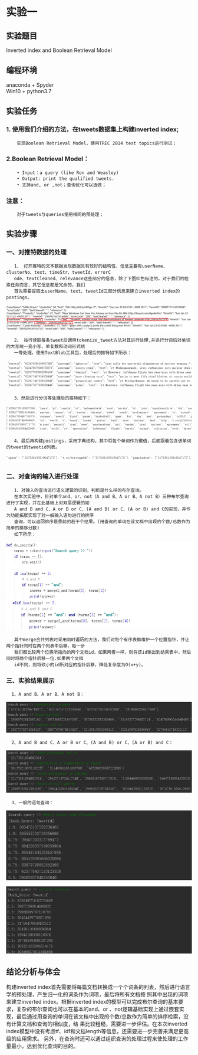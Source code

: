 实验一                          
==============
实验题目 
---------------
Inverted index and Boolean Retrieval Model  

编程环境 
---------------
anaconda + Spyder  
Win10 + python3.7

实验任务
---------------
### 1. 使用我们介绍的方法，在tweets数据集上构建inverted index; 
        实现Boolean Retrieval Model，使用TREC 2014 test topics进行测试； 
### 2.Boolean Retrieval Model：
        • Input：a query (like Ron and Weasley)
        • Output: print the qualified tweets.
        • 支持and, or ,not；查询优化可以选做；
### 注意：
        对于tweets与queries使用相同的预处理；  
        
实验步骤
---------------
### 一、对推特数据的处理
       1、 打开推特的文本数据发现数据具有较好的结构性，信息主要有userName、clusterNo、text、timeStr、tweetId、errorC
       ode、textCleaned、relevance这些部分的信息，除了下图红色标注的，对于我们的检索任务而言，其它信息都是冗余的，我们
       首先需要提取出userName、text、tweetId三部分信息来建立inverted index的postings。 
   ![image](https://github.com/bailichangan/IR201720140170zhuwenting/blob/master/img-folder/1.5.png)   
   
       2、 按行读取每条tweet后调用tokenize_tweet方法对其进行处理,并进行分词后对单词的大写统一变小写、单复数和动词形式统
       一等处理。使用TextBlob工具包，处理后的推特如下所示：
   ![image](https://github.com/bailichangan/IR201720140170zhuwenting/blob/master/img-folder/1.6.png)   
       
       3、然后进行分词等处理后的推特如下：  
   ![image](https://github.com/bailichangan/IR201720140170zhuwenting/blob/master/img-folder/1.7.png)  
   
       4、最后再构建postings，采用字典结构，其中将每个单词作为键值，后面跟着包含该单词的tweet的tweetid列表。 
   ![image](https://github.com/bailichangan/IR201720140170zhuwenting/blob/master/img-folder/1.8.png)
       
### 二、对查询的输入进行处理
       1、对输入的查询进行语义逻辑的识别，判断是什么样的布尔查询。
       在本次实验中，针对单个and、or、not（A and B、A or B、A not B）三种布尔查询进行了实现，并在此基础上对双层逻辑的如
       A and B and C、A or B or C、(A and B) or C、(A or B) and C的实现，并作为功能拓展实现了对一般输入语句进行的排序
       查询，可以返回排序最靠前的若干个结果。(用查询的单词在该文档中出现的个数/总数作为简单的排序分数)
       如下所示：
   ![image](https://github.com/bailichangan/IR201720140170zhuwenting/blob/master/img-folder/1.9.png)  
   ![image](https://github.com/bailichangan/IR201720140170zhuwenting/blob/master/img-folder/1.10.png)
   
       其中merge合并列表时采用同时遍历的方法，我们对每个有序表都维护一个位置指针，并让两个指针同时在两个列表中后移，每一步
       我们都比较两个位置所指向的两个文档id，如果两者一样，则将该id输出到结果表中，然后同时将两个指针后移一位.如果两个文档
       id不同，则将较小的id所对应的指针后移，降低复杂度为O(x+y)。 
       
### 三、实验结果展示
      1、A and B、A or B、A not B：
   ![image](https://github.com/bailichangan/IR201720140170zhuwenting/blob/master/img-folder/1.1.png)  
   
      2、A and B and C、A or B or C、(A and B) or C、(A or B) and C：     
   ![image](https://github.com/bailichangan/IR201720140170zhuwenting/blob/master/img-folder/1.2.png)  
   
      3、一般的语句查询：  
   ![image](https://github.com/bailichangan/IR201720140170zhuwenting/blob/master/img-folder/1.3.png)  

   ![image](https://github.com/bailichangan/IR201720140170zhuwenting/blob/master/img-folder/1.4.png)  

结论分析与体会
---------------  
构建inverted index首先需要将每篇文档转换成一个个词条的列表，然后进行语言学的预处理，产生归一化的词条作为词项，最后将所有文档按
照其中出现的词项来建立inverted index。根据inverted index的模型可以完成布尔查询的基本要求，复杂的布尔查询也可以在基本的and、or
、not逻辑基础实现上通过嵌套实现，最后通过用查询的单词在该文档中出现的个数/总数作为简单的排序检索，没有计算文档和查询的相似度，结
果比较粗糙，需要进一步评估。在本次inverted index模型中没有考虑tf、idf和文档length等信息，还需要进一步完善来满足更高级的应用需求。
另外，在查询时还可以通过组织查询的处理过程来使处理的工作量最小，达到优化查询的目的。


       
